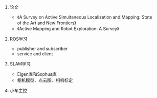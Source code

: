  

1. 论文
   * 《A Survey on Active Simultaneous Localization and Mapping: State of the Art and New Frontiers》
   * 《Active Mapping and Robot Exploration: A Survey》

2. ROS学习
   * publisher and subscriber
   * service and client
   
3. SLAM学习
   * Eigen库和Sophus库
   * 相机模型、点云图、相机标定

4. 小车主控
